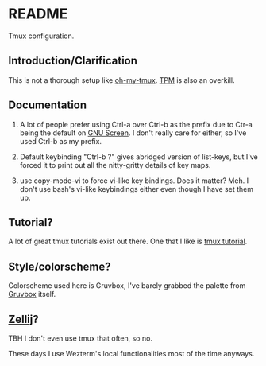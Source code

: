 # README

Tmux configuration.

## Introduction/Clarification

This is not a thorough setup like
[oh-my-tmux](https://github.com/gpakosz/.tmux).
[TPM](https://github.com/tmux-plugins/tpm) is also an overkill.

## Documentation

1. A lot of people prefer using Ctrl-a over Ctrl-b as the prefix due to Ctr-a
   being the default on [GNU Screen](https://www.gnu.org/software/screen/). I
   don't really care for either, so I've used Ctrl-b as my prefix.

2. Default keybinding "Ctrl-b ?" gives abridged version of list-keys, but I've
   forced it to print out all the nitty-gritty details of key maps.

3. use copy-mode-vi to force vi-like key bindings. Does it matter? Meh. I don't
   use bash's vi-like keybindings either even though I have set them up.

## Tutorial?

A lot of great tmux tutorials exist out there. One that I like is [tmux
tutorial](https://protechnotes.com/comprehensive-tmux-tutorial-for-beginners-with-a-cheat-sheet/).

## Style/colorscheme?

Colorscheme used here is Gruvbox, I've barely grabbed the palette from
[Gruvbox](https://github.com/morhetz/gruvbox) itself.

## [Zellij](https://zellij.dev/)?

TBH I don't even use tmux that often, so no.

These days I use Wezterm's local functionalities most of the time anyways.
